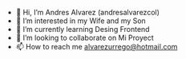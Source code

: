 - 👋 Hi, I’m Andres Alvarez (andresalvarezcol)
- 👀 I’m interested in my Wife and my Son
- 🌱 I’m currently learning Desing Frontend
- 💞️ I’m looking to collaborate on Mi Proyect
- 📫 How to reach me alvarezurrego@hotmail.com

<!---
andresalvarezcol/andresalvarezcol is a ✨ special ✨ repository because its `README.md` (this file) appears on your GitHub profile.
You can click the Preview link to take a look at your changes.
--->
